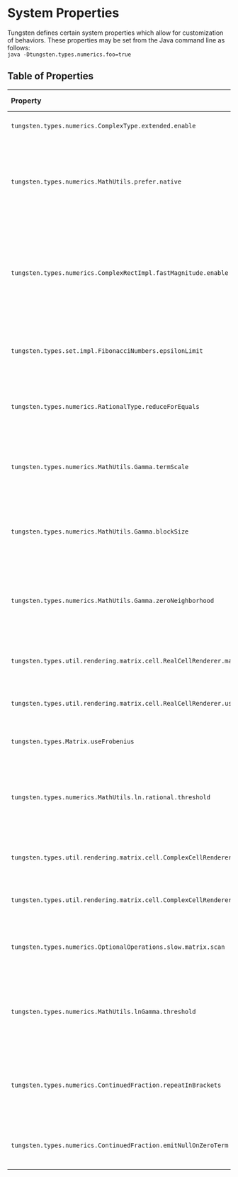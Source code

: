 # System Properties


Tungsten defines certain system properties which allow for
customization of behaviors.  These properties may be set from
the Java command line as follows:  
`java -Dtungsten.types.numerics.foo=true`

## Table of Properties
| Property                                                                          | Type    | Default Value | Explanation                                                                                                                                                 |
|:----------------------------------------------------------------------------------|---------|---------------|-------------------------------------------------------------------------------------------------------------------------------------------------------------|
| `tungsten.types.numerics.ComplexType.extended.enable`                             | Boolean | false         | If set to true, enables extended complex numbers.                                                                                                           |
| `tungsten.types.numerics.MathUtils.prefer.native`                                 | Boolean | true          | If set to true, uses Java's inbuilt methods for computing some functions (e.g., `BigDecimal.pow()`), which are typically faster but less accurate.          |
| `tungsten.types.numerics.ComplexRectImpl.fastMagnitude.enable`                    | Boolean | false         | If true, enables faster computation of the magnitude of complex numbers in rectangular format at the expense of less accurate identification of the result. |
| `tungsten.types.set.impl.FibonacciNumbers.epsilonLimit`                           | Real    | (none)        | If provided, this value is parsed as a threshold limit for epsilon values used to approximate phi.                                                          |
| `tungsten.types.numerics.RationalType.reduceForEquals`                            | Boolean | false         | When true, rational values are first reduced before comparison for equality.                                                                                |
| `tungsten.types.numerics.MathUtils.Gamma.termScale`                               | Integer | 2048          | Determines how many terms of the Weierstrass formula for 𝚪 will be computed. This is multiplied by the precision.                                          |
| `tungsten.types.numerics.MathUtils.Gamma.blockSize`                               | Integer | 250           | Determines how many Weierstrass terms are computed per block, thus governs work-per-thread.                                                                 |
| `tungsten.types.numerics.MathUtils.Gamma.zeroNeighborhood`                        | Real    | 0.01          | Determines the maximum magnitude of a value that counts as "close enough to zero" for Gamma function approximation.                                         |
| `tungsten.types.util.rendering.matrix.cell.RealCellRenderer.maxFractionDigits`    | Integer | 4             | Determines the maximum number of digits to render after the decimal point.                                                                                  |
| `tungsten.types.util.rendering.matrix.cell.RealCellRenderer.useEllipses`          | Boolean | true          | If true, appends ellipses to values to be truncated, otherwise rounds.                                                                                      |
| `tungsten.types.Matrix.useFrobenius`                                              | Boolean | false         | If true, use the Frobenius norm instead of the max norm for matrices.                                                                                       |
| `tungsten.types.numerics.MathUtils.ln.rational.threshold`                         | Integer | 250           | When computing ln(x) for a rational value x, determines whether to use the integer approximation for ln().                                                  |
| `tungsten.types.util.rendering.matrix.cell.ComplexCellRenderer.maxFractionDigits` | Integer | 3             | Determines the maximum number of digits to render after the decimal point.                                                                                  |
| `tungsten.types.util.rendering.matrix.cell.ComplexCellRenderer.useEllipses`       | Boolean | true          | If true, appends ellipses to values to be truncated, otherwise rounds.                                                                                      |
| `tungsten.types.numerics.OptionalOperations.slow.matrix.scan`                     | Boolean | false         | When determining the element type of a matrix, setting this to true forces scanning the entire matrix.                                                      |
| `tungsten.types.numerics.MathUtils.lnGamma.threshold`                             | Integer | 7             | When computing lnGamma(z), if Re(z) < threshold, the function must be computed using a log-Gamma identity for accuracy.                                     |
| `tungsten.types.numerics.ContinuedFraction.repeatInBrackets`                      | Boolean | false         | When rendering a continued fraction, a true value renders any repeating section in angle brackets instead of using an overline.                             |
| `tungsten.types.numerics.ContinuedFraction.emitNullOnZeroTerm`                    | Boolean | true          | When iterating over a continued fraction, emit nulls if a zero term is encountered.                                                                         |
